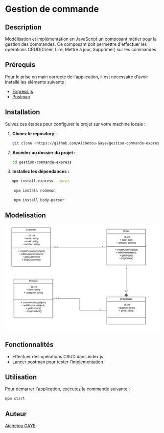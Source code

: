 # Gestion de commande

## Description

Modélisation et implémentation en JavaScript un composant métier pour la gestion des commandes. Ce composant doit permettre d'effectuer les opérations CRUD(Créer, Lire, Mettre à jour, Supprimer) sur les commandes.

## Prérequis

Pour le prise en main correcte de l'application, il est nécessaire d'avoir installé les éléments suivants :

- [Express js](https://expressjs.com/)
- [Postman](https://www.postman.com/)

## Installation 

Suivez ces étapes pour configurer le projet sur votre machine locale :

1. **Clonez le repository :**

    ```bash
    git clone <https://github.com/Aichetou-Gaye/gestion-commande-express.git>
    ```

2. **Accédez au dossier du projet :**

    ```bash
    cd gestion-commande-express
    ```

3. **Installez les dépendances :**

 ```bash
    npm install express --save
```

```bash
    npm install nodemon
```

```bash
    npm install body-parser
```

## Modelisation

![UML](./assets/gestion-commande-UML.png)

## Fonctionnalités

- Effectuer des opérations CRUD dans index.js
- Lancer postman pour tester l'implementation


## Utilisation

Pour démarrer l'application, exécutez la commande suivante :

```bash
npm start
```
## Auteur

[Aichetou GAYE](https://github.com/Aichetou-Gaye)
